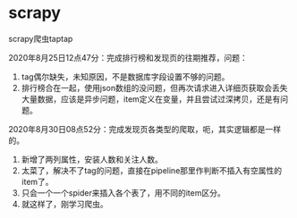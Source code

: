 # scrapy
scrapy爬虫taptap

2020年8月25日12点47分：完成排行榜和发现页的往期推荐，问题：

1. tag偶尔缺失，未知原因，不是数据库字段设置不够的问题。
2. 排行榜合在一起，使用json数组的没问题，但再次请求进入详细页获取会丢失大量数据，应该是异步问题，item定义在变量，并且尝试过深拷贝，还是有问题。

2020年8月30日08点52分：完成发现页各类型的爬取，呃，其实逻辑都是一样的。

1. 新增了两列属性，安装人数和关注人数。
2. 太菜了，解决不了tag的问题，直接在pipeline那里作判断不插入有空属性的item了。
3. 只会一个一个spider来插入各个表了，用不同的item区分。
4. 就这样了，刚学习爬虫。
